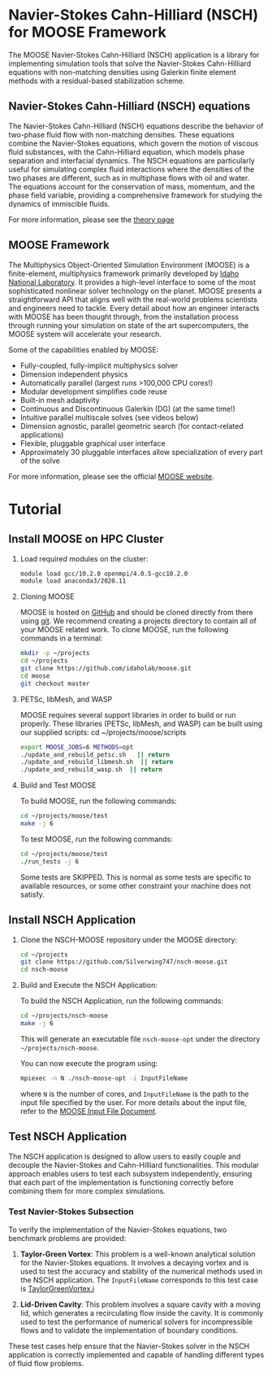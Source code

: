 Navier-Stokes Cahn-Hilliard (NSCH) for MOOSE Framework
=====

The MOOSE Navier-Stokes Cahn-Hilliard (NSCH) application is a library for implementing simulation tools that solve the Navier-Stokes Cahn-Hilliard equations with non-matching densities using Galerkin finite element methods with a residual-based stabilization scheme.

## Navier-Stokes Cahn-Hilliard (NSCH) equations

The Navier-Stokes Cahn-Hilliard (NSCH) equations describe the behavior of two-phase fluid flow with non-matching densities. These equations combine the Navier-Stokes equations, which govern the motion of viscous fluid substances, with the Cahn-Hilliard equation, which models phase separation and interfacial dynamics. The NSCH equations are particularly useful for simulating complex fluid interactions where the densities of the two phases are different, such as in multiphase flows with oil and water. The equations account for the conservation of mass, momentum, and the phase field variable, providing a comprehensive framework for studying the dynamics of immiscible fluids. 

For more information, please see the [theory page](doc/Theory.md) 

## MOOSE Framework

The Multiphysics Object-Oriented Simulation Environment (MOOSE) is a finite-element, multiphysics framework primarily developed by [Idaho National Laboratory](https://inl.gov/). It provides a high-level interface to some of the most sophisticated nonlinear solver technology on the planet. MOOSE presents a straightforward API that aligns well with the real-world problems scientists and engineers need to tackle. Every detail about how an engineer interacts with MOOSE has been thought through, from the installation process through running your simulation on state of the art supercomputers, the MOOSE system will accelerate your research.

Some of the capabilities enabled by MOOSE:

- Fully-coupled, fully-implicit multiphysics solver
- Dimension independent physics
- Automatically parallel (largest runs >100,000 CPU cores!)
- Modular development simplifies code reuse
- Built-in mesh adaptivity
- Continuous and Discontinuous Galerkin (DG) (at the same time!)
- Intuitive parallel multiscale solves (see videos below)
- Dimension agnostic, parallel geometric search (for contact-related applications)
- Flexible, pluggable graphical user interface
- Approximately 30 pluggable interfaces allow specialization of every part of the solve

For more information, please see the official [MOOSE website](https://mooseframework.inl.gov).

# Tutorial

## Install MOOSE on HPC Cluster
1. Load required modules on the cluster:

    ```bash
    module load gcc/10.2.0 openmpi/4.0.5-gcc10.2.0
    module load anaconda3/2020.11
    ```

2. Cloning MOOSE

    MOOSE is hosted on [GitHub](https://github.com/idaholab/moose) and should be cloned directly from there using [git](https://git-scm.com/). We recommend creating a projects directory to contain all of your MOOSE related work. To clone MOOSE, run the following commands in a terminal:

    ```bash
    mkdir -p ~/projects
    cd ~/projects
    git clone https://github.com/idaholab/moose.git
    cd moose
    git checkout master
    ```

3. PETSc, libMesh, and WASP

    MOOSE requires several support libraries in order to build or run properly. These libraries (PETSc, libMesh, and WASP) can be built using our supplied scripts:
    cd ~/projects/moose/scripts
    ```bash
    export MOOSE_JOBS=6 METHODS=opt
    ./update_and_rebuild_petsc.sh   || return
    ./update_and_rebuild_libmesh.sh  || return
    ./update_and_rebuild_wasp.sh  || return
    ```

4. Build and Test MOOSE

    To build MOOSE, run the following commands:

    ```bash
    cd ~/projects/moose/test
    make -j 6
    ```

    To test MOOSE, run the following commands:

    ```bash
    cd ~/projects/moose/test
    ./run_tests -j 6
    ```

    Some tests are SKIPPED. This is normal as some tests are specific to available resources, or some other constraint your machine does not satisfy.

## Install NSCH Application

1. Clone the NSCH-MOOSE repository under the MOOSE directory:

    ```bash
    cd ~/projects
    git clone https://github.com/Silverwing747/nsch-moose.git
    cd nsch-moose
    ```

2. Build and Execute the NSCH Application:

    To build the NSCH Application, run the following commands:

    ```bash
    cd ~/projects/nsch-moose
    make -j 6
    ```

    This will generate an executable file `nsch-moose-opt` under the directory `~/projects/nsch-moose`.

    You can now execute the program using:

    ```bash
    mpiexec -n N ./nsch-moose-opt -i InputFileName
    ```

    where `N` is the number of cores, and `InputFileName` is the path to the input file specified by the user. For more details about the input file, refer to the [MOOSE Input File Document](https://mooseframework.inl.gov/modules/thermal_hydraulics/tutorials/basics/input_file.html).

## Test NSCH Application

The NSCH application is designed to allow users to easily couple and decouple the Navier-Stokes and Cahn-Hilliard functionalities. This modular approach enables users to test each subsystem independently, ensuring that each part of the implementation is functioning correctly before combining them for more complex simulations.

### Test Navier-Stokes Subsection

To verify the implementation of the Navier-Stokes equations, two benchmark problems are provided:

1. **Taylor-Green Vortex**: This problem is a well-known analytical solution for the Navier-Stokes equations. It involves a decaying vortex and is used to test the accuracy and stability of the numerical methods used in the NSCH application. The `InputFileName` corresponds to this test case is [TaylorGreenVortex.i](test/tests/navier_stokes/TaylorGreenVortex.i)

2. **Lid-Driven Cavity**: This problem involves a square cavity with a moving lid, which generates a recirculating flow inside the cavity. It is commonly used to test the performance of numerical solvers for incompressible flows and to validate the implementation of boundary conditions.

These test cases help ensure that the Navier-Stokes solver in the NSCH application is correctly implemented and capable of handling different types of fluid flow problems.
